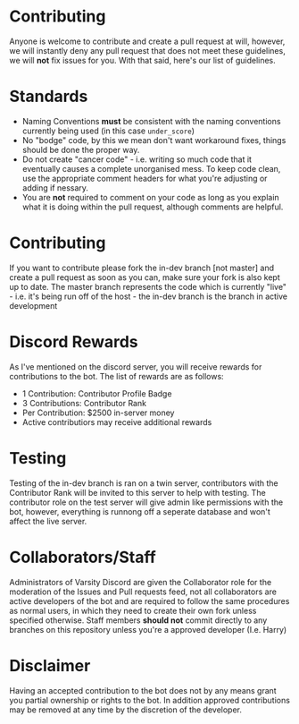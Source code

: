 # Contributing

Anyone is welcome to contribute and create a pull request at will, however, we will instantly deny any pull request that does not meet these guidelines, we will **not** fix issues for you.
With that said, here's our list of guidelines.

# Standards
- Naming Conventions **must** be consistent with the naming conventions currently being used (in this case `under_score`)    
- No "bodge" code, by this we mean don't want workaround fixes, things should be done the proper way.
- Do not create "cancer code" - i.e. writing so much code that it eventually causes a complete unorganised mess. To keep code clean, use the appropriate comment headers for what you're adjusting or adding if nessary.
- You are **not** required to comment on your code as long as you explain what it is doing within the pull request, although comments are helpful.

# Contributing
If you want to contribute please fork the in-dev branch [not master] and create a pull request as soon as you can, make sure your fork is also kept up to date.
The master branch represents the code which is currently "live" - i.e. it's being run off of the host - the in-dev branch is the branch in active development

# Discord Rewards
As I've mentioned on the discord server, you will receive rewards for contributions to the bot. The list of rewards are as follows:
- 1 Contribution: Contributor Profile Badge
- 3 Contributions: Contributor Rank
- Per Contribution: $2500 in-server money
- Active contributiors may receive additional rewards

# Testing
Testing of the in-dev branch is ran on a twin server, contributors with the Contributor Rank will be invited to this server to help with testing. The contributor role on the test server will give admin like permissions with the bot, however, everything is runnong off a seperate database and won't affect the live server.

# Collaborators/Staff
Administrators of Varsity Discord are given the Collaborator role for the moderation of the Issues and Pull requests feed, not all collaborators are active developers of the bot and are required to follow the same procedures as normal users, in which they need to create their own fork unless specified otherwise.
Staff members **should not** commit directly to any branches on this repository unless you're a approved developer (I.e. Harry)

# Disclaimer
Having an accepted contribution to the bot does not by any means grant you partial ownership or rights to the bot. In addition approved contributions may be removed at any time by the discretion of the developer. 
